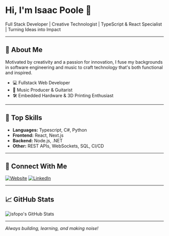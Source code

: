 # Hi, I'm Isaac Poole 👋

Full Stack Developer | Creative Technologist | TypeScript & React Specialist | Turning Ideas into Impact

---

## 🚀 About Me

Motivated by creativity and a passion for innovation, I fuse my backgrounds in software engineering and music to craft technology that's both functional and inspired.

- 💻 Fullstack Web Developer
- 🎸 Music Producer & Guitarist
- 🛠️ Embedded Hardware & 3D Printing Enthusiast

---

## 🧰 Top Skills

- **Languages:** Typescript, C#, Python
- **Frontend:** React, Next.js
- **Backend:** Node.js, .NET
- **Other:** REST APIs, WebSockets, SQL, CI/CD

---

## 🔗 Connect With Me

[![Website](https://img.shields.io/badge/Website-Visit-blueviolet?style=flat-square&logo=google-chrome)](https://isfopo.github.io/about/)
[![LinkedIn](https://img.shields.io/badge/LinkedIn-blue?logo=linkedin&style=flat-square)](https://www.linkedin.com/in/isaacpoole/)

---

## 📈 GitHub Stats

![isfopo's GitHub Stats](https://github-readme-stats.vercel.app/api?username=isfopo&show_icons=true&hide_title=false&count_private=true&theme=react)

---

*Always building, learning, and making noise!*
